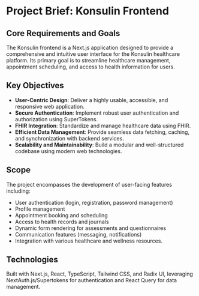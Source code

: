 # Project Brief: Konsulin Frontend

## Core Requirements and Goals

The Konsulin frontend is a Next.js application designed to provide a comprehensive and intuitive user interface for the Konsulin healthcare platform. Its primary goal is to streamline healthcare management, appointment scheduling, and access to health information for users.

## Key Objectives

- **User-Centric Design**: Deliver a highly usable, accessible, and responsive web application.
- **Secure Authentication**: Implement robust user authentication and authorization using SuperTokens.
- **FHIR Integration**: Standardize and manage healthcare data using FHIR.
- **Efficient Data Management**: Provide seamless data fetching, caching, and synchronization with backend services.
- **Scalability and Maintainability**: Build a modular and well-structured codebase using modern web technologies.

## Scope

The project encompasses the development of user-facing features including:

- User authentication (login, registration, password management)
- Profile management
- Appointment booking and scheduling
- Access to health records and journals
- Dynamic form rendering for assessments and questionnaires
- Communication features (messaging, notifications)
- Integration with various healthcare and wellness resources.

## Technologies

Built with Next.js, React, TypeScript, Tailwind CSS, and Radix UI, leveraging NextAuth.js/Supertokens for authentication and React Query for data management.
